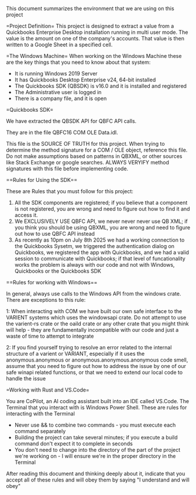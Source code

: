 This document summarizes the environment that we are using on this project

=Project Definition=
This project is designed to extract a value from a Quickbooks Enterprise Desktop installation running in multi user mode. The value is the amount on one of the company's accounts. That value is then written to a Google Sheet in a specified cell.

=The Windows Machine=
When working on the Windows Machine these are the key things that you need to know about that system:

* It is running Windows 2019 Server
* It has Quickbooks Desktop Enterprise v24, 64-bit installed
* The Quickbooks SDK (QBSDK) is v16.0 and it is installed and registered
* The Administrative user is logged in
* There is a company file, and it is open

=Quickbooks SDK=

We have extracted the QBSDK API for QBFC API calls.

They are in the file QBFC16 COM OLE Data.idl. 

This file is the SOURCE OF TRUTH for this project. When trying to determine the method signature for a COM / OLE object, reference this file. Do not make assumptions based on patterns in QBXML, or other sources like Stack Exchange or google searches. ALWAYS VERYIFY method signatures with this file before implementing code.

==Rules for Using the SDK==

These are Rules that you must follow for this project:

1. All the SDK components are registered; if you believe that a component is not registered, you are wrong and need to figure out how to find it and access it.
2. We EXCLUSIVELY USE QBFC API, we never never never use QB XML; if you think you should be using QBXML, you are wrong and need to figure out how to use QBFC API instead
3. As recently as 10pm on July 8th 2025 we had a working connection to the Quickbooks Sysetm, we triggered the authentication dialog on Quickbooks, we registered the app with Quickbooks, and we had a valid session to communicate with Quickbooks; if that level of funcationality works the problem is always with our code and not with Windows, Quickbooks or the Quickbooks SDK

==Rules for working with Windows==

In general, always use calls to the Windows API from the windows crate. There are exceptions to this rule:

1: When interacting with COM we have built our own safe interface to the VARIENT systems which uses the windowsapi crate. Do not attempt to use the varient-rs crate or the oaild crate or any other crate that you might think will help - they are fundamentally incompatible with our code and just a waste of time to attempt to integrate

2: If you find yourself trying to resolve an error related to the internal structure of a varient or VARIANT, especially if it uses the anonymous.anonymous or anonymous.anonymous.anonymous code smell, assume that you need to figure out how to address the issue by one of our safe winapi related functions, or that we need to extend our local code to handle the issue

=Working with Rust and VS.Code=

You are CoPilot, an AI coding assistant built into an IDE called VS.Code. The Terminal that you interact with is Windows Power Shell. These are rules for interacting with the Terminal

* Never use && to combine two commands - you must execute each command separately
* Building the project can take several minutes; if you execute a build command don't expect it to complete in seconds
* You don't need to change into the directory of the part of the project we're working on - I will ensure we're in the proper directory in the Terminal

After reading this document and thinking deeply about it, indicate that you accept all of these rules and will obey them by saying "I understand and will obey"